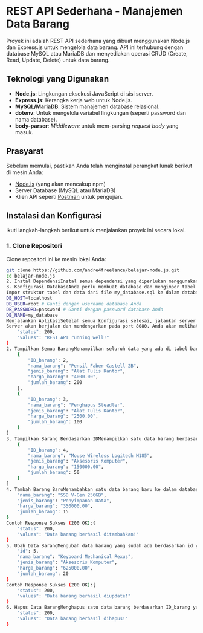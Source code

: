 # REST API Sederhana - Manajemen Data Barang

Proyek ini adalah REST API sederhana yang dibuat menggunakan Node.js dan Express.js untuk mengelola data barang. API ini terhubung dengan database MySQL atau MariaDB dan menyediakan operasi CRUD (Create, Read, Update, Delete) untuk data barang.

## Teknologi yang Digunakan

- **Node.js**: Lingkungan eksekusi JavaScript di sisi server.
- **Express.js**: Kerangka kerja web untuk Node.js.
- **MySQL/MariaDB**: Sistem manajemen database relasional.
- **dotenv**: Untuk mengelola variabel lingkungan (seperti password dan nama database).
- **body-parser**: *Middleware* untuk mem-parsing *request body* yang masuk.

## Prasyarat

Sebelum memulai, pastikan Anda telah menginstal perangkat lunak berikut di mesin Anda:
- [Node.js](https://nodejs.org/en/) (yang akan mencakup npm)
- Server Database (MySQL atau MariaDB)
- Klien API seperti [Postman](https://www.postman.com/) untuk pengujian.

## Instalasi dan Konfigurasi

Ikuti langkah-langkah berikut untuk menjalankan proyek ini secara lokal.

### 1. Clone Repositori
Clone repositori ini ke mesin lokal Anda:
```bash
git clone https://github.com/andre4freelance/belajar-node.js.git
cd belajar-node.js
2. Instal DependensiInstal semua dependensi yang diperlukan menggunakan npm. Perintah ini akan mengunduh semua package yang tercantum dalam file package.json.npm install
3. Konfigurasi DatabaseAnda perlu membuat database dan mengimpor tabel barang yang skemanya sudah disediakan.Buka klien database Anda (misalnya, MySQL command line, phpMyAdmin, DBeaver).Buat database baru. Berdasarkan file my_database.sql, nama databasenya adalah my_database.CREATE DATABASE my_database;
Impor struktur tabel dan data dari file my_database.sql ke dalam database yang baru saja Anda buat.4. Konfigurasi Variabel LingkunganAPI ini memerlukan variabel lingkungan untuk terhubung ke database.Buat file baru bernama .env di direktori utama proyek.Salin dan tempel konten berikut ke dalam file .env, lalu sesuaikan nilainya dengan konfigurasi database Anda. File ini dibaca oleh db.js untuk melakukan koneksi.# Konfigurasi Database
DB_HOST=localhost
DB_USER=root # Ganti dengan username database Anda
DB_PASSWORD=password # Ganti dengan password database Anda
DB_NAME=my_database
Menjalankan AplikasiSetelah semua konfigurasi selesai, jalankan server menggunakan perintah berikut. Perintah ini akan menjalankan main.js seperti yang didefinisikan dalam package.json.npm start
Server akan berjalan dan mendengarkan pada port 8080. Anda akan melihat pesan di konsol jika koneksi database berhasil.Dokumentasi Endpoint APIBerikut adalah daftar endpoint API yang tersedia, berdasarkan routes.js dan controller.js.1. Cek Status APIEndpoint dasar untuk memeriksa apakah API berjalan dengan baik.URL : /APIMethod : GETResponse Sukses (200 OK):{
    "status": 200,
    "values": "REST API running well!"
}
2. Tampilkan Semua BarangMenampilkan seluruh data yang ada di tabel barang.URL : /API/barangMethod : GETContoh Response Sukses (200 OK):[
    {
        "ID_barang": 2,
        "nama_barang": "Pensil Faber-Castell 2B",
        "jenis_barang": "Alat Tulis Kantor",
        "harga_barang": "4000.00",
        "jumlah_barang": 200
    },
    {
        "ID_barang": 3,
        "nama_barang": "Penghapus Steadler",
        "jenis_barang": "Alat Tulis Kantor",
        "harga_barang": "2500.00",
        "jumlah_barang": 100
    }
]
3. Tampilkan Barang Berdasarkan IDMenampilkan satu data barang berdasarkan ID_barang yang dikirimkan sebagai parameter URL.URL : /API/barang/:idMethod : GETContoh Penggunaan: /API/barang/4Contoh Response Sukses (200 OK):[
    {
        "ID_barang": 4,
        "nama_barang": "Mouse Wireless Logitech M185",
        "jenis_barang": "Aksesoris Komputer",
        "harga_barang": "150000.00",
        "jumlah_barang": 50
    }
]
4. Tambah Barang BaruMenambahkan satu data barang baru ke dalam database.URL : /API/tambahMethod : POSTRequest Body (format application/json):{
    "nama_barang": "SSD V-Gen 256GB",
    "jenis_barang": "Penyimpanan Data",
    "harga_barang": "350000.00",
    "jumlah_barang": 15
}
Contoh Response Sukses (200 OK):{
    "status": 200,
    "values": "Data barang berhasil ditambahkan!"
}
5. Ubah Data BarangMengubah data barang yang sudah ada berdasarkan id yang dikirimkan dalam request body.URL : /API/ubahMethod : PUTRequest Body (format application/json):{
    "id": 5,
    "nama_barang": "Keyboard Mechanical Rexus",
    "jenis_barang": "Aksesoris Komputer",
    "harga_barang": "625000.00",
    "jumlah_barang": 20
}
Contoh Response Sukses (200 OK):{
    "status": 200,
    "values": "Data barang berhasil diupdate!"
}
6. Hapus Data BarangMenghapus satu data barang berdasarkan ID_barang yang dikirimkan sebagai parameter URL.URL : /API/hapus/:idMethod : DELETEContoh Penggunaan: /API/hapus/6Contoh Response Sukses (200 OK):{
    "status": 200,
    "values": "Data barang berhasil dihapus!"
}